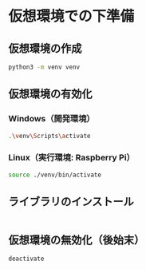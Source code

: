 
# 仮想環境での下準備

## 仮想環境の作成
```sh
python3 -m venv venv
```

## 仮想環境の有効化
### Windows（開発環境）
```sh
.\venv\Scripts\activate
```

### Linux（実行環境: Raspberry Pi）
```sh
source ./venv/bin/activate
```

## ライブラリのインストール
```sh
```

## 仮想環境の無効化（後始末）
```sh
deactivate
```